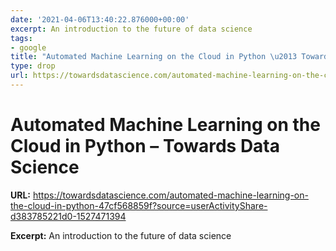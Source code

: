 ```yaml
---
date: '2021-04-06T13:40:22.876000+00:00'
excerpt: An introduction to the future of data science
tags:
- google
title: "Automated Machine Learning on the Cloud in Python \u2013 Towards Data Science"
type: drop
url: https://towardsdatascience.com/automated-machine-learning-on-the-cloud-in-python-47cf568859f?source=userActivityShare-d383785221d0-1527471394
---
```


# Automated Machine Learning on the Cloud in Python – Towards Data Science

**URL:** https://towardsdatascience.com/automated-machine-learning-on-the-cloud-in-python-47cf568859f?source=userActivityShare-d383785221d0-1527471394

**Excerpt:** An introduction to the future of data science
